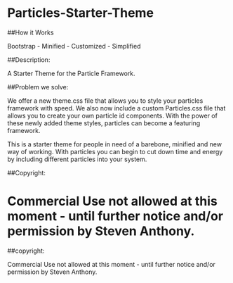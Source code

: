 # Particles-Starter-Theme

##How it Works

Bootstrap - Minified - Customized - Simplified 

##Description: 

A Starter Theme for the Particle Framework. 

##Problem we solve:   

We offer a new theme.css file that allows you to style your particles framework with speed. We also now include a custom Particles.css file that allows you to create your own particle id components. With the power of these newly added theme styles, particles can become a featuring framework. 

This is a starter theme for people in need of a barebone, minified and new way of working. With particles you can begin to cut down time and energy by including different particles into your system. 

##Copyright: 

Commercial Use not allowed at this moment - until further notice and/or permission by Steven Anthony.   
=======
##copyright: 

Commercial Use not allowed at this moment - until further notice and/or permission by Steven Anthony.   


